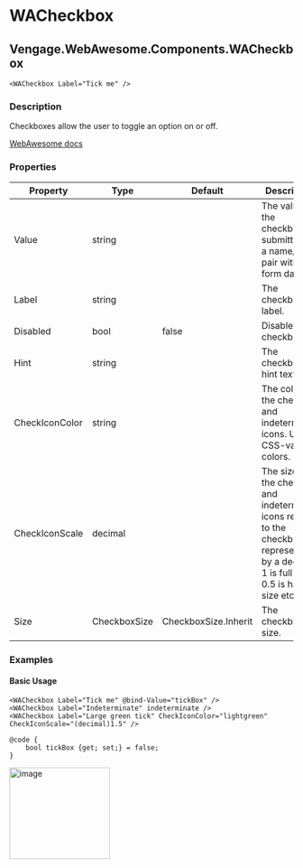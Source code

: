 # WACheckbox
## Vengage.WebAwesome.Components.WACheckbox

```HTML+Razor
<WACheckbox Label="Tick me" />
```

### Description
Checkboxes allow the user to toggle an option on or off.

[WebAwesome docs](https://webawesome.com/docs/components/checkbox/)

### Properties
| Property | Type   | Default | Description                              |
|----------|--------|---------|------------------------------------------|
| Value    | string |  | The value of the checkbox, submitted as a name/value pair with form data.                     |
| Label    | string |        | The checkbox's label.                     |
| Disabled    | bool | false   | Disables the checkbox.                     |
| Hint | string  |   | The checkbox's hint text.  |
| CheckIconColor  | string |   |  The color of the checked and indeterminate icons. Use CSS-valid colors. |
| CheckIconScale  | decimal |   | The size of the checked and indeterminate icons relative to the checkbox represented by a decimal. 1 is full size, 0.5 is half size etc.  |
| Size  | CheckboxSize | CheckboxSize.Inherit  | The checkbox's size. |

### Examples

#### Basic Usage
```HTML+Razor
<WACheckbox Label="Tick me" @bind-Value="tickBox" />
<WACheckbox Label="Indeterminate" indeterminate />
<WACheckbox Label="Large green tick" CheckIconColor="lightgreen" CheckIconScale="(decimal)1.5" />

@code {
    bool tickBox {get; set;} = false;
}
```

<img width="178" height="162" alt="image" src="https://github.com/user-attachments/assets/abb020da-623c-46c0-a7ff-c59d9ac2b8af" />
